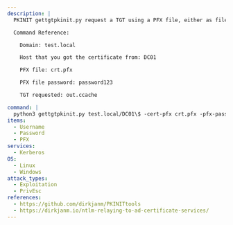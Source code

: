 ```yaml
---
description: |
  PKINIT gettgtpkinit.py request a TGT using a PFX file, either as file or as base64 encoded blob, or PEM files for cert+key. This uses Kerberos PKINIT and will output a TGT into the specified ccache. It will also print the AS-REP encryption key which you may need for the getnthash.py tool. 

  Command Reference:

    Domain: test.local

    Host that you got the certificate from: DC01

    PFX file: crt.pfx

    PFX file password: password123

    TGT requested: out.ccache

command: |
  python3 gettgtpkinit.py test.local/DC01\$ -cert-pfx crt.pfx -pfx-pass password123 out.ccache
items:
  - Username
  - Password
  - PFX
services:
  - Kerberos
OS:
  - Linux
  - Windows
attack_types:
  - Exploitation
  - PrivEsc
references:
  - https://github.com/dirkjanm/PKINITtools
  - https://dirkjanm.io/ntlm-relaying-to-ad-certificate-services/
---
```

